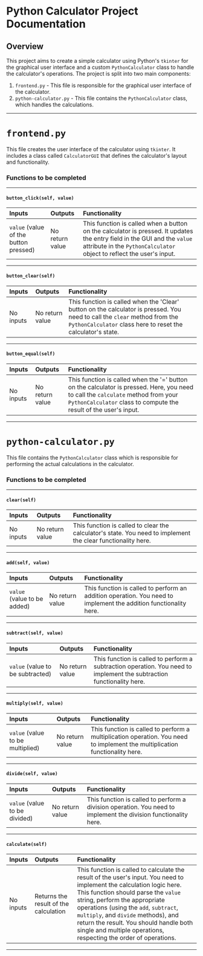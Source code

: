 # Python Calculator Project Documentation

## Overview

This project aims to create a simple calculator using Python's `tkinter` for the graphical user interface and a custom `PythonCalculator` class to handle the calculator's operations. The project is split into two main components:

1. `frontend.py` - This file is responsible for the graphical user interface of the calculator.
2. `python-calculator.py` - This file contains the `PythonCalculator` class, which handles the calculations.

---

# `frontend.py`

This file creates the user interface of the calculator using `tkinter`. It includes a class called `CalculatorGUI` that defines the calculator's layout and functionality.

### Functions to be completed

---

#### `button_click(self, value)`

| Inputs | Outputs | Functionality |
| :----- | :------ | :------------ |
| `value` (value of the button pressed) | No return value | This function is called when a button on the calculator is pressed. It updates the entry field in the GUI and the `value` attribute in the `PythonCalculator` object to reflect the user's input. |

---

#### `button_clear(self)`

| Inputs | Outputs | Functionality |
| :----- | :------ | :------------ |
| No inputs | No return value | This function is called when the 'Clear' button on the calculator is pressed. You need to call the `clear` method from the `PythonCalculator` class here to reset the calculator's state. |

---

#### `button_equal(self)`

| Inputs | Outputs | Functionality |
| :----- | :------ | :------------ |
| No inputs | No return value | This function is called when the '=' button on the calculator is pressed. Here, you need to call the `calculate` method from your `PythonCalculator` class to compute the result of the user's input. |

---

# `python-calculator.py`

This file contains the `PythonCalculator` class which is responsible for performing the actual calculations in the calculator. 

### Functions to be completed

---

#### `clear(self)`

| Inputs | Outputs | Functionality |
| :----- | :------ | :------------ |
| No inputs | No return value | This function is called to clear the calculator's state. You need to implement the clear functionality here. |

---

#### `add(self, value)`

| Inputs | Outputs | Functionality |
| :----- | :------ | :------------ |
| `value` (value to be added) | No return value | This function is called to perform an addition operation. You need to implement the addition functionality here. |

---

#### `subtract(self, value)`

| Inputs | Outputs | Functionality |
| :----- | :------ | :------------ |
| `value` (value to be subtracted) | No return value | This function is called to perform a subtraction operation. You need to implement the subtraction functionality here. |

---

#### `multiply(self, value)`

| Inputs | Outputs | Functionality |
| :----- | :------ | :------------ |
| `value` (value to be multiplied) | No return value | This function is called to perform a multiplication operation. You need to implement the multiplication functionality here. |

---

#### `divide(self, value)`

| Inputs | Outputs | Functionality |
| :----- | :------ | :------------ |
| `value` (value to be divided) | No return value | This function is called to perform a division operation. You need to implement the division functionality here. |

---

#### `calculate(self)`

| Inputs | Outputs | Functionality |
| :----- | :------ | :------------ |
| No inputs | Returns the result of the calculation | This function is called to calculate the result of the user's input. You need to implement the calculation logic here. This function should parse the `value` string, perform the appropriate operations (using the `add`, `subtract`, `multiply`, and `divide` methods), and return the result. You should handle both single and multiple operations, respecting the order of operations. |

---